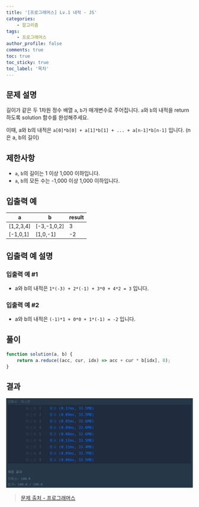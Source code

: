 ```yaml
---
title: '[프로그래머스] Lv.1 내적 - JS'
categories:
    - 알고리즘
tags:
    - 프로그래머스
author_profile: false
comments: true
toc: true
toc_sticky: true
toc_label: '목차'
---
```


## 문제 설명

길이가 같은 두 1차원 정수 배열 `a`, `b`가 매개변수로 주어집니다. `a`와 `b`의 내적을 return 하도록 solution 함수를 완성해주세요.

이때, a와 b의 내적은 `a[0]*b[0] + a[1]*b[1] + ... + a[n-1]*b[n-1]` 입니다. (n은 a, b의 길이)

## 제한사항

-   `a`, `b`의 길이는 1 이상 1,000 이하입니다.
-   `a`, `b`의 모든 수는 -1,000 이상 1,000 이하입니다.

## 입출력 예

| a         | b           | result |
| --------- | ----------- | ------ |
| [1,2,3,4] | [-3,-1,0,2] | 3      |
| [-1,0,1]  | [1,0,-1]    | -2     |

## 입출력 예 설명

### 입출력 예 #1

-   a와 b의 내적은 `1*(-3) + 2*(-1) + 3*0 + 4*2 = 3` 입니다.

### 입출력 예 #2

-   a와 b의 내적은 `(-1)*1 + 0*0 + 1*(-1) = -2` 입니다.

## 풀이

```javascript
function solution(a, b) {
    return a.reduce((acc, cur, idx) => acc + cur * b[idx], 0);
}
```

## 결과

![result](/assets/images/2023/08/23/algorithm-25-result.png)

> [문제 출처 - 프로그래머스](https://school.programmers.co.kr/learn/courses/30/lessons/70128?language=javascript)
